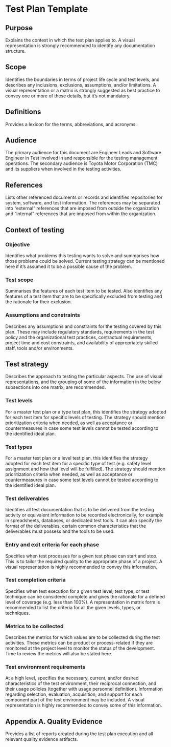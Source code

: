 # Test Plan Template

## **Purpose**

Explains the context in which the test plan applies to. A visual representation is strongly recommended to identify any documentation structure.

## Scope

Identifies the boundaries in terms of project life cycle and test levels, and describes any inclusions, exclusions, assumptions, and/or limitations. A visual representation or a matrix is strongly suggested as best practice to convey one or more of these details, but it’s not mandatory.

## Definitions

Provides a lexicon for the terms, abbreviations, and acronyms.

## Audience

The primary audience for this document are Engineer Leads and Software Engineer in Test involved in and responsible for the testing management operations. The secondary audience is Toyota Motor Corporation (TMC) and its suppliers when involved in the testing activities.

## References

Lists other referenced documents or records and identifies repositories for system, software, and test information. The references may be separated into “external” references that are imposed from outside the organization and “internal” references that are imposed from within the organization. 

## **Context of testing**

### **Objective**

Identifies what problems this testing wants to solve and summarises how those problems could be solved. Current testing strategy can be mentioned here if it’s assumed it to be a possible cause of the problem.

### **Test scope**

Summarises the features of each test item to be tested. Also identifies any features of a test item that are to be specifically excluded from testing and the rationale for their exclusion.

### **Assumptions and constraints**

Describes any assumptions and constraints for the testing covered by this plan. These may include regulatory standards, requirements in the test policy and the organizational test practices, contractual requirements, project time and cost constraints, and availability of appropriately skilled staff, tools and/or environments.

## **Test strategy**

Describes the approach to testing the particular aspects. The use of visual representations, and the grouping of some of the information in the below subsections into one matrix, are recommended.

### **Test levels**

For a master test plan or a type test plan, this identifies the strategy adopted for each test item for specific levels of testing. The strategy should mention prioritization criteria when needed, as well as acceptance or countermeasures in case some test levels cannot be tested according to the identified ideal plan.

### **Test types**

For a master test plan or a level test plan, this identifies the strategy adopted for each test item for a specific type of test (e.g. safety level assignment and how that level will be fulfilled). The strategy should mention prioritization criteria when needed, as well as acceptance or countermeasures in case some test levels cannot be tested according to the identified ideal plan.

### **Test deliverables**

Identifies all test documentation that is to be delivered from the testing activity or equivalent information to be recorded electronically, for example in spreadsheets, databases, or dedicated test tools. It can also specify the format of the deliverables, certain common characteristics that the deliverables must possess and the tools to be used.

### **Entry and exit criteria for each phase**

Specifies when test processes for a given test phase can start and stop. This is to tailor the required quality to the appropriate phase of a project. A visual representation is highly recommended to convey this information.

### **Test completion criteria**

Specifies when test execution for a given test level, test type, or test technique can be considered complete and gives the rationale for a defined level of coverage (e.g. less than 100%). A representation in matrix form is recommended to list the criteria for all the given levels, types, or techniques.

### **Metrics to be collected**

Describes the metrics for which values are to be collected during the test activities. These metrics can be product or process-related if they are monitored at the project level to monitor the status of the development. Time to review the metrics will also be stated here.

### **Test environment requirements**

At a high level, specifies the necessary, current, and/or desired characteristics of the test environment, their reciprocal connection, and their usage policies (together with usage personnel definition). Information regarding selection, evaluation, acquisition, and support for each component part of the test environment may be included. A visual representation is highly recommended to convey some of this information.

## Appendix A. Quality Evidence

Provides a list of reports created during the test plan execution and all relevant quality evidence artifacts.